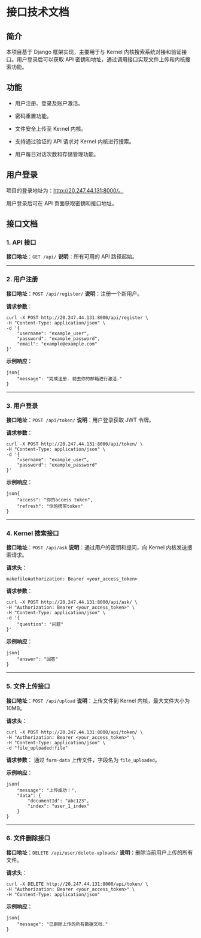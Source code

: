 # 接口技术文档



## 简介

 本项目基于 Django 框架实现，主要用于与 Kernel 内核搜索系统对接和验证接口。用户登录后可以获取 API 密钥和地址，通过调用接口实现文件上传和内核搜索功能。  



## 功能

-  用户注册、登录及账户激活。
-  密码重置功能。

- 文件安全上传至 Kernel 内核。

-  支持通过验证的 API 请求对 Kernel 内核进行搜索。

- 用户每日对话次数和存储管理功能。

   

## 用户登录 

项目的登录地址为：http://20.247.44.131:8000/。

用户登录后可在 API 页面获取密钥和接口地址。 



## 接口文档

### 1.  API 接口

**接口地址**：`GET /api/`
**说明**：所有可用的 API 路径起始。

------

### 2. 用户注册

**接口地址**：`POST /api/register/`
**说明**：注册一个新用户。

**请求参数**：

```
curl -X POST http://20.247.44.131:8000/api/register \
-H "Content-Type: application/json" \
-d '{
    "username": "example_user",
    "password": "example_password",
    "email": "example@example.com"
}'

```

**示例响应**：

```
json{
    "message": "完成注册. 前去你的邮箱进行激活."
}
```

------

### 3. 用户登录

**接口地址**：`POST /api/token/`
**说明**：用户登录获取 JWT 令牌。

**请求参数**：

```
curl -X POST http://20.247.44.131:8000/api/token/ \
-H "Content-Type: application/json" \
-d '{
    "username": "example_user",
    "password": "example_password"
}'
```

**示例响应**：

```
json{
    "access": "你的access token",
    "refresh": "你的携带token"
}
```

------

### 4. Kernel 搜索接口

**接口地址**：`POST /api/ask`
**说明**：通过用户的密钥和提问，向 Kernel 内核发送搜索请求。

**请求头**：

```
makefileAuthorization: Bearer <your_access_token>
```

**请求参数**：

```
curl -X POST http://20.247.44.131:8000/api/ask/ \
-H "Authorization: Bearer <your_access_token>" \
-H "Content-Type: application/json" \ 
-d '{
    "question": "问题"
}'
```

**示例响应**：

```
json{
    "answer": "回答"
}
```

------

### 5. 文件上传接口

**接口地址**：`POST /api/upload`
**说明**：上传文件到 Kernel 内核，最大文件大小为 10MB。

**请求头**：

```
curl -X POST http://20.247.44.131:8000/api/token/ \
-H "Authorization: Bearer <your_access_token>" \
-H "Content-Type: application/json" \ 
-d "file_uploaded:file" 
```

**请求参数**： 通过 `form-data` 上传文件，字段名为 `file_uploaded`。

**示例响应**：

```
json{
    "message": "上传成功！",
    "data": {
        "documentId": "abc123",
        "index": "user_1_index"
    }
}
```

------

### 6. 文件删除接口

**接口地址**：`DELETE /api/user/delete-uploads/`
**说明**：删除当前用户上传的所有文件。

**请求头**：

```
curl -X DELETE http://20.247.44.131:8000/api/token/ \
-H "Authorization: Bearer <your_access_token>" \
-H "Content-Type: application/json"
```

**示例响应**：

```
json{
    "message": "已删除上传的所有数据文档."
}
```











